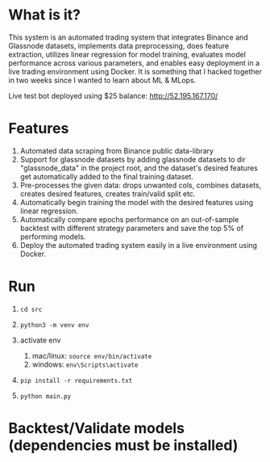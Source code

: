 # What is it?
This system is an automated trading system that integrates Binance and Glassnode datasets, implements data preprocessing, does feature extraction, utilizes linear regression for model training, evaluates model performance across various parameters, and enables easy deployment in a live trading environment using Docker. It is something that I hacked together in two weeks since I wanted to learn about ML & MLops.

Live test bot deployed using $25 balance: http://52.195.167.170/

# Features
1. Automated data scraping from Binance public data-library
2. Support for glassnode datasets by adding glassnode datasets to dir "glassnode_data" in the project root, and the dataset's desired features get automatically added to the final training dataset.
3. Pre-processes the given data: drops unwanted cols, combines datasets, creates desired features, creates train/valid split etc.
4. Automatically begin training the model with the desired features using linear regression.
5. Automatically compare epochs performance on an out-of-sample backtest with different strategy parameters and save the top 5% of performing models.
6. Deploy the automated trading system easily in a live environment using Docker.

# Run

1. `cd src`
2. `python3 -m venv env`
3. activate env
    1. mac/linux: `source env/bin/activate`
    2. windows: `env\Scripts\activate`
      
4. `pip install -r requirements.txt`
5. `python main.py`

# Backtest/Validate models (dependencies must be installed)

